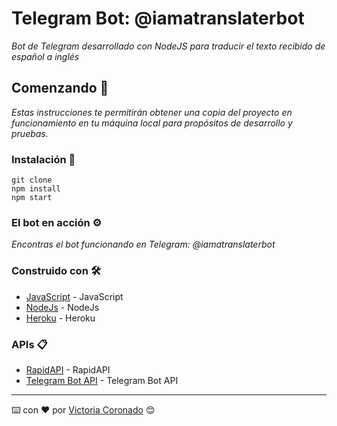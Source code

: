 # Telegram Bot: @iamatranslaterbot
_Bot de Telegram desarrollado con NodeJS para traducir el texto recibido de español a inglés_


## Comenzando 🚀

_Estas instrucciones te permitirán obtener una copia del proyecto en funcionamiento en tu máquina local para propósitos de desarrollo y pruebas._


### Instalación 🔧

```
git clone
npm install
npm start
```

### El bot en acción ⚙️

_Encontras el bot funcionando en Telegram: @iamatranslaterbot_


### Construido con 🛠️

* [JavaScript](https://www.javascript.com/) - JavaScript
* [NodeJs](https://nodejs.org/es/) - NodeJs
* [Heroku](https://www.heroku.com/) - Heroku


### APIs 📋

* [RapidAPI](https://rapidapi.com/) - RapidAPI
* [Telegram Bot API](https://core.telegram.org/bots/api) - Telegram Bot API


---
⌨️ con ❤️ por [Victoria Coronado](https://github.com/viccoronado) 😊
